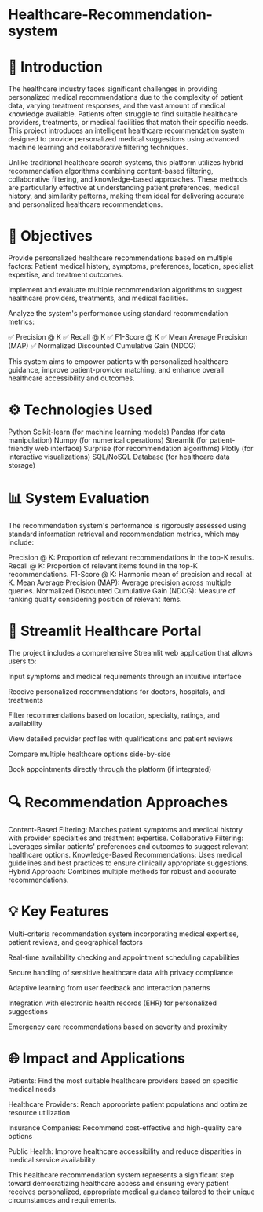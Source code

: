 # Healthcare-Recommendation-system
# 📘 Introduction
The healthcare industry faces significant challenges in providing personalized medical recommendations due to the complexity of patient data, varying treatment responses, and the vast amount of medical knowledge available. Patients often struggle to find suitable healthcare providers, treatments, or medical facilities that match their specific needs. This project introduces an intelligent healthcare recommendation system designed to provide personalized medical suggestions using advanced machine learning and collaborative filtering techniques.

Unlike traditional healthcare search systems, this platform utilizes hybrid recommendation algorithms combining content-based filtering, collaborative filtering, and knowledge-based approaches. These methods are particularly effective at understanding patient preferences, medical history, and similarity patterns, making them ideal for delivering accurate and personalized healthcare recommendations.

# 🎯 Objectives
Provide personalized healthcare recommendations based on multiple factors: Patient medical history, symptoms, preferences, location, specialist expertise, and treatment outcomes.

Implement and evaluate multiple recommendation algorithms to suggest healthcare providers, treatments, and medical facilities.

Analyze the system's performance using standard recommendation metrics:

✅ Precision @ K
✅ Recall @ K
✅ F1-Score @ K
✅ Mean Average Precision (MAP)
✅ Normalized Discounted Cumulative Gain (NDCG)

This system aims to empower patients with personalized healthcare guidance, improve patient-provider matching, and enhance overall healthcare accessibility and outcomes.

# ⚙️ Technologies Used
Python
Scikit-learn (for machine learning models)
Pandas (for data manipulation)
Numpy (for numerical operations)
Streamlit (for patient-friendly web interface)
Surprise (for recommendation algorithms)
Plotly (for interactive visualizations)
SQL/NoSQL Database (for healthcare data storage)

# 📊 System Evaluation
The recommendation system's performance is rigorously assessed using standard information retrieval and recommendation metrics, which may include:

Precision @ K: Proportion of relevant recommendations in the top-K results.
Recall @ K: Proportion of relevant items found in the top-K recommendations.
F1-Score @ K: Harmonic mean of precision and recall at K.
Mean Average Precision (MAP): Average precision across multiple queries.
Normalized Discounted Cumulative Gain (NDCG): Measure of ranking quality considering position of relevant items.

# 🏥 Streamlit Healthcare Portal
The project includes a comprehensive Streamlit web application that allows users to:

Input symptoms and medical requirements through an intuitive interface

Receive personalized recommendations for doctors, hospitals, and treatments

Filter recommendations based on location, specialty, ratings, and availability

View detailed provider profiles with qualifications and patient reviews

Compare multiple healthcare options side-by-side

Book appointments directly through the platform (if integrated)

# 🔍 Recommendation Approaches
Content-Based Filtering: Matches patient symptoms and medical history with provider specialties and treatment expertise.
Collaborative Filtering: Leverages similar patients' preferences and outcomes to suggest relevant healthcare options.
Knowledge-Based Recommendations: Uses medical guidelines and best practices to ensure clinically appropriate suggestions.
Hybrid Approach: Combines multiple methods for robust and accurate recommendations.

# 💡 Key Features

Multi-criteria recommendation system incorporating medical expertise, patient reviews, and geographical factors

Real-time availability checking and appointment scheduling capabilities

Secure handling of sensitive healthcare data with privacy compliance

Adaptive learning from user feedback and interaction patterns

Integration with electronic health records (EHR) for personalized suggestions

Emergency care recommendations based on severity and proximity

# 🌐 Impact and Applications

Patients: Find the most suitable healthcare providers based on specific medical needs

Healthcare Providers: Reach appropriate patient populations and optimize resource utilization

Insurance Companies: Recommend cost-effective and high-quality care options

Public Health: Improve healthcare accessibility and reduce disparities in medical service availability

This healthcare recommendation system represents a significant step toward democratizing healthcare access and ensuring every patient receives personalized, appropriate medical guidance tailored to their unique circumstances and requirements.
